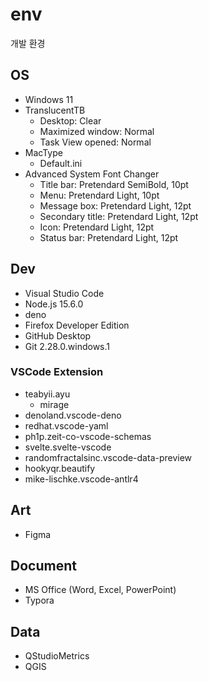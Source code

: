 # env
개발 환경

## OS
- Windows 11
- TranslucentTB
  - Desktop: Clear
  - Maximized window: Normal
  - Task View opened: Normal
- MacType
  - Default.ini
- Advanced System Font Changer
  - Title bar: Pretendard SemiBold, 10pt
  - Menu: Pretendard Light, 10pt
  - Message box: Pretendard Light, 12pt
  - Secondary title: Pretendard Light, 12pt
  - Icon: Pretendard Light, 12pt
  - Status bar: Pretendard Light, 12pt

## Dev
- Visual Studio Code
- Node.js 15.6.0
- deno
- Firefox Developer Edition
- GitHub Desktop
- Git 2.28.0.windows.1

### VSCode Extension
- teabyii.ayu
  - mirage
- denoland.vscode-deno
- redhat.vscode-yaml
- ph1p.zeit-co-vscode-schemas
- svelte.svelte-vscode
- randomfractalsinc.vscode-data-preview
- hookyqr.beautify
- mike-lischke.vscode-antlr4

## Art
- Figma

## Document
- MS Office (Word, Excel, PowerPoint)
- Typora

## Data
- QStudioMetrics 
- QGIS
